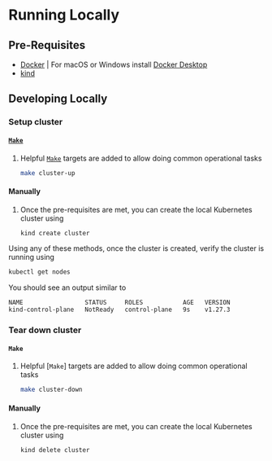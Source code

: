 # Running Locally

## Pre-Requisites

- [Docker](https://docs.docker.com/engine/install/) | For macOS or Windows install [Docker Desktop](https://docs.docker.com/desktop/)
- [kind](https://kind.sigs.k8s.io/docs/user/quick-start/#installation)

## Developing Locally

### Setup cluster

#### [`Make`][1]

1. Helpful [`Make`][1] targets are added to allow doing common operational tasks
    ```sh
    make cluster-up
    ```

#### Manually
1. Once the pre-requisites are met, you can create the local Kubernetes cluster using
    ```sh
    kind create cluster
    ```

Using any of these methods, once the cluster is created, verify the cluster is running using
```sh
kubectl get nodes
```
You should see an output similar to
```
NAME                 STATUS     ROLES           AGE   VERSION
kind-control-plane   NotReady   control-plane   9s    v1.27.3
```

### Tear down cluster

#### `Make`

1. Helpful [`Make`] targets are added to allow doing common operational tasks
    ```sh
    make cluster-down
    ```

#### Manually
1. Once the pre-requisites are met, you can create the local Kubernetes cluster using
    ```sh
    kind delete cluster
    ```

[1]: https://www.gnu.org/software/make/
